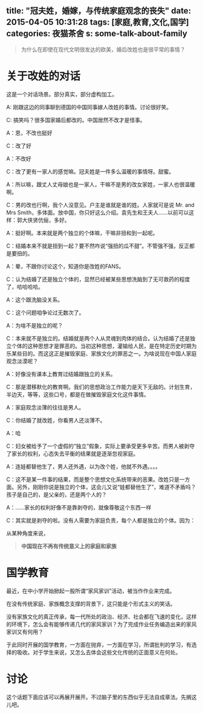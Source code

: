 title: "冠夫姓，婚嫁，与传统家庭观念的丧失"
date: 2015-04-05 10:31:28
tags: [家庭,教育,文化,国学]
categories: 夜猫茶舍
s: some-talk-about-family
---


>为什么在即使在现代文明很发达的欧美，婚后改姓也是很平常的事情？

# 关于改姓的对话

这是一个对话场景。部分真实，部分虚构加工。


A: 刚跟这边的同事聊到德国的中国同事嫁人改姓的事情。讨论很好笑。

C: 搞笑吗？很多国家婚后都改的。中国居然不改才是怪事。

A：恩，不改也挺好

C：改了好

A：不改好

C：改了更有一家人的感觉嘛。冠夫姓是一件多么温暖的事情呀。甜蜜。

A：所以嘛，跟丈人丈母娘也是一家人，干嘛不是男的改女家姓，一家人也很温暖啊。

C：男的改也行啊，我个人没意见。户主是谁就是谁的姓。人家就可是说 Mr. and Mrs Smith，多体面。放中国，你只好这么介绍。袁先生和王夫人……以前可以这样：郭大侠贤伉俪，多好。

A：挺好啊。本来就是两个独立的个体嘛，干嘛非扭和到一起呢。

C：结婚本来不就是扭到一起？要不然咋说“强扭的瓜不甜”。不管强不强，反正都是要扭的。

A：晕，不跟你讨论这个，知道你是改姓的FANS。

C：认为结婚了还是独立个体的，显然已经被某些思想洗脑到了无可救药的程度了，哈哈哈哈。

A：这个跟洗脑没关系。

C：这个问题咱争论过无数次了。

A：为啥不是独立的呢？

C：本来就不是独立的。结婚就是两个人从灵魂到肉体的结合。认为结婚了还是独立个体的这种思想才是罪恶的。当初这种思想，灌输给人民，是在特定历史时期为乐某些目的。而这这正是摧毁家庭、家族文化的罪恶之一。为啥说现在中国人家庭观念淡漠呢？

A：好像没有课本上教育过结婚跟独立的关系。

C：那是潜移默化的教育啊。我们的思想政治工作能力是天下无敌的。计划生育，半边天，等等，这些口号，都是在做摧毁家庭文化这件事情。

A：家庭观念淡薄的往往是男人。

C：你结婚了就改姓，你看男人还淡薄不。

A：哈

C：妇女被给予了一个虚假的“独立”假象，实际上要承受更多辛苦。而男人被剥夺了家长的权利，心态失去平衡的结果就是逐渐忽视家庭。

A：连娃都替他生了，男人还外遇，以为改个姓，他就不外遇。。。。

C：这不是某一件事的结果，而是整个思想文化系统带来的恶果。改姓只是一方面。另外，刚刚你说是独立的个体，这会儿又说“娃都替他生了”，难道不矛盾吗？孩子是自己的，是父亲的，还是两个人的？

A：……家长的权利好像不是靠剥夺的，就像尊敬这个东西一样

C：其实就是剥夺的啦。没有人需要为家庭负责，每个人都是独立的个体。因为：

从某种角度来说，
> **中国现在不再有传统意义上的家庭和家族**

# 国学教育

最近，在中小学开始掀起一股所谓“家风家训”活动，被当作作业来完成。

在没有传统家庭、家族概念支撑的背景下，这只能是个形式主义的笑话。

没有家族文化的真正传承，每一代所处的政治、经济、社会都在飞速的变化，这样的环境下，怎么会有能够传递几代的家风家训？为了完成作业任务编造出来的家风家训又有何用？

于此同时开展的国学教育，一方面在抛弃，一方面在学习，所谓批判的学习，有选择的吸收。对于学生来说，又怎么去体会这些文化传统的正面意义在何处。

# 讨论

这个话题下面应该可以再展开展开。不过脑子里的东西似乎无法自成章法。先搁这儿吧。


